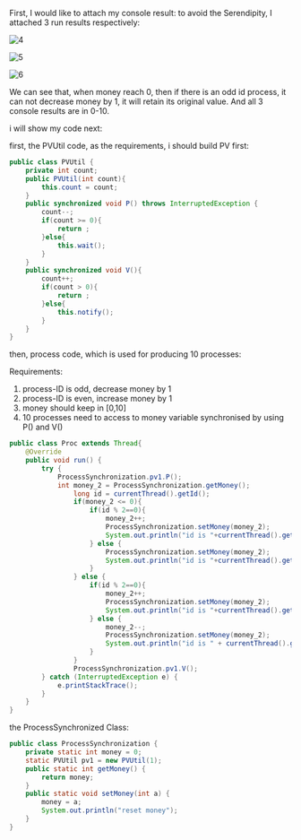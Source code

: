 First, I would like to attach my console result: to avoid the Serendipity, I attached 3 run results respectively:

![4](C:\Users\wsen0\Desktop\4.png)

![5](C:\Users\wsen0\Desktop\5.png)

![6](C:\Users\wsen0\Desktop\6.png)

We can see that, when money reach 0, then if there is an odd id process, it can not decrease money by 1, it will retain its original value. And all 3 console results are in 0-10.

i will show my code next:

first, the PVUtil code, as the requirements, i should build PV first:

```java
public class PVUtil {
    private int count;
    public PVUtil(int count){
        this.count = count;
    }
    public synchronized void P() throws InterruptedException {
        count--;
        if(count >= 0){
            return ;
        }else{
            this.wait();
        }
    }
    public synchronized void V(){
        count++;
        if(count > 0){
            return ;
        }else{
            this.notify();
        }
    }
}
```

then, process code, which is used for producing 10 processes:

Requirements: 

1. process-ID is odd, decrease money by 1
2. process-ID is even, increase money by 1
3. money should keep in [0,10]
4. 10 processes need to access to money variable synchronised by using P() and V()

```java 
public class Proc extends Thread{
    @Override
    public void run() {
        try {
            ProcessSynchronization.pv1.P();
            int money_2 = ProcessSynchronization.getMoney();
                long id = currentThread().getId();
                if(money_2 <= 0){
                    if(id % 2==0){
                        money_2++;
                        ProcessSynchronization.setMoney(money_2);
                        System.out.println("id is "+currentThread().getId()+" money has +1 and "+"now money is "+money_2);
                    } else {
                        ProcessSynchronization.setMoney(money_2);
                        System.out.println("id is "+currentThread().getId()+" money now money is "+money_2);
                    }
                } else {
                    if(id % 2==0){
                        money_2++;
                        ProcessSynchronization.setMoney(money_2);
                        System.out.println("id is "+currentThread().getId()+" money has +1 and "+"now money is "+money_2);
                    } else {
                        money_2--;
                        ProcessSynchronization.setMoney(money_2);
                        System.out.println("id is " + currentThread().getId() + " money has -1 and " + "now money is " + money_2);
                    }
                }
                ProcessSynchronization.pv1.V();
        } catch (InterruptedException e) {
            e.printStackTrace();
        }
    }
}
```

the ProcessSynchronized Class:

```java
public class ProcessSynchronization {
    private static int money = 0;
    static PVUtil pv1 = new PVUtil(1);
    public static int getMoney() {
        return money;
    }
    public static void setMoney(int a) {
        money = a;
        System.out.println("reset money");
    }
}
```



